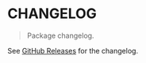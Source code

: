 # CHANGELOG

> Package changelog.

See [GitHub Releases](https://github.com/stdlib-js/blas-base-sdot/releases) for the changelog.